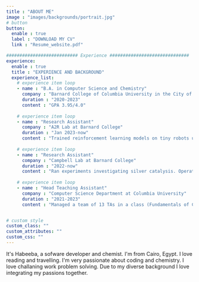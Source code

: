 ```yaml
---
title : "ABOUT ME"
image : "images/backgrounds/portrait.jpg"
# button
button:
  enable : true
  label : "DOWNLOAD MY CV"
  link : "Resume_website.pdf"

########################### Experience ##############################
experience:
  enable : true
  title : "EXPERIENCE AND BACKGROUND"
  experience_list:
    # experience item loop
    - name : "B.A. in Computer Science and Chemistry"
      company : "Barnard College of Columbia University in the City of New York"
      duration : "2020-2023"
      content : "GPA 3.95/4.0"
      
    # experience item loop
    - name : "Research Assistant"
      company : "A2R Lab at Barnard College"
      duration : "Jan 2023-now"
      content : "Trained reinforcement learning models on tiny robots using NVIDIA’s Isaac Sim and Isaac Gym."
      
    # experience item loop
    - name : "Research Assistant"
      company : "Campbell Lab at Barnard College"
      duration : "2022-now"
      content : "Ran experiments investigating silver catalysis. Operated NMR, SCXRD, IR machines. Presented work at ACS conference and Lida Orzeck poster session."
      
    # experience item loop
    - name : "Head Teaching Assistant"
      company : "Computer Science Department at Columbia University"
      duration : "2021-2023"
      content : "Managed a team of 13 TAs in a class (Fundamentals of Computing Systems) of 300+ students. Held weekly office hours to help students. Proctered and graded midterms and exams. Wrote grading scripts to grade homework."


# custom style
custom_class: "" 
custom_attributes: "" 
custom_css: ""
---
```


It's Habeeba, a sofware developer and chemist. I'm from Cairo, Egypt. I love reading and travelling. I'm very passionate about coding and chemistry. I love challaning work problem solving. Due to my diverse background I love integrating my passions together. 

